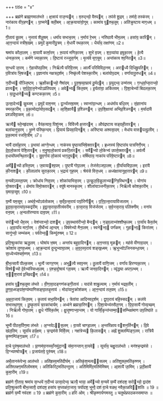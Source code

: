 +++
title = "४"

+++
ब्रह्म॑णे ब्राह्म॒णमाल॑भते । क्ष॒त्त्राय॑ राज॒न्यम् । म॒रुद्भ्यो॒ वैश्यम् । तप॑से शू॒द्रम् । तम॑से॒ तस्क॑रम् । नार॑काय वीर॒हणम् । पा॒प्मने क्ली॒बम् । आ॒क्र॒याया॑यो॒गूम् । कामा॑य पुश्च॒लूम् । अति॑क्रुष्टाय माग॒धम् ॥1॥

गी॒ताय॑ सू॒तम् । नृ॒त्ताय॑ शैलू॒षम् । धर्मा॑य सभाच॒रम् । न॒र्माय॑ रे॒भम् । नरि॑ष्ठायै भीम॒लम् । हसा॑य॒ कारिम् । आ॒न॒न्दाय॑ स्त्रीष॒खम् । प्रमुदे॑ कुमारीपु॒त्रम् । मे॒धायै॑ रथका॒रम् । धैर्या॑य॒ तक्षा॑णम् ॥2॥

श्रमा॑य कौला॒लम् । मा॒यायै॑ कार्मा॒रम् । रू॒पाय॑ मणिका॒रम् । शुभे॑ व॒पम् । श॒र॒व्या॑या इषुका॒रम् । हे॒त्यै ध॑न्वका॒रम् । कर्म॑णे ज्याका॒रम् । दि॒ष्टाय॑ रज्जुस॒र्गम् । मृ॒त्य॑वे मृग॒युम् । अन्त॑काय श्व॒नितम् ॥3॥

स॒न्धये॑ जा॒रम् । गे॒हायो॑पप॒तिम् । निर्ऋ॑त्यै परिवि॒त्तम् । आर्त्यै॑ परिविविदा॒नम् । अराध्यै दिधिषू॒पतिम् । प॒वित्रा॑य भि॒षजम् । प्र॒ज्ञाना॑य नक्षत्रद॒र्शम् । निष्कृ॑त्यै पेशस्का॒रीम् । बला॑योप॒दाम् । वर्णा॑यानू॒रुधम् ॥4॥

न॒दीभ्य॑ पौञ्जि॒ष्टम् । ऋ॒क्षीकाभ्यो॒ नैषा॑दम् । पु॒रु॒ष॒व्या॒घ्राय॑ दु॒र्मदम् । प्र॒युद्भ्य॒ उन्म॑त्तम् । ग॒न्ध॒र्वा॒प्स॒राभ्यो॒ व्रात्यम् । स॒र्प॒दे॒व॒ज॒नेभ्योऽप्र॑तिपदम् । अवेभ्य कित॒वम् । इ॒र्यता॑या॒ अकि॑तवम् । पि॒शा॒चेभ्यो॑ बिदलका॒रम् । या॒तु॒धानेभ्य कण्टकका॒रम् ॥5॥

उ॒त्सा॒देभ्य॑ कु॒ब्जम् । प्र॒मुदे॑ वाम॒नम् । द्वा॒र्भ्यस्स्रा॒मम् । स्वप्ना॑या॒न्धम् । अध॑र्माय बधि॒रम् । सं॒ज्ञाना॑य स्मरका॒रीम् । प्र॒का॒मोद्या॑योप॒सदम् । आ॒शि॒क्षायै प्र॒श्ञिनम् । उ॒प॒शि॒क्षाया॑ अभिप्र॒श्ञिनम् । म॒र्यादा॑यै प्रश्ञविवा॒कम् ॥6॥

ऋत्यै स्ते॒नहृ॑दयम् । वैर॑हत्याय॒ पिशु॑नम् । विवि॑त्त्यै क्ष॒त्तारम् । औप॑द्रष्टाय सङ्ग्रही॒तारम् । बला॑यानुच॒रम् । भू॒म्ने प॑रिष्क॒न्दम् । प्रि॒याय॑ प्रियवा॒दिनम् । अरि॑ष्ट्या अश्वसा॒दम् । मेधा॑य वासपल्पू॒लीम् । प्र॒का॒माय॑ रजयि॒त्रीम् ॥7॥

भायै॑ दार्वाहा॒रम् । प्र॒भाया॑ आग्ने॒न्धम् । नाक॑स्य पृ॒ष्ठाया॑भिषे॒क्तारम् । ब्र॒ध्नस्य॑ वि॒ष्टपा॑य पात्रनिर्णे॒गम् । दे॒व॒लो॒काय॑ पेशि॒तारम् । म॒नु॒ष्य॒लो॒काय॑ प्रकरि॒तारम् । सर्वेभ्यो लो॒केभ्य॑ उपसे॒क्तारम् । अव॑र्त्यै व॒धायो॑पमन्थि॒तारम् । सु॒व॒र्गाय॑ लो॒काय॑ भाग॒दुघम् । वर्षि॑ष्ठाय॒ नाका॑य परिवे॒ष्टारम् ॥8॥

अर्मेभ्यो हस्ति॒पम् । ज॒वायाश्व॒पम् । पुष्ट्यै॑ गोपा॒लम् । तेज॑सेऽजपा॒लम् । वी॒र्या॑याविपा॒लम् । इरा॑यै की॒नाशम् । की॒लाला॑य सुराका॒रम् । भ॒द्राय॑ गृह॒पम् । श्रेय॑से वित्त॒धम् । अध्य॑क्षायानुक्ष॒त्तारम् ॥9॥

म॒न्यवे॑ऽयस्ता॒पम् । क्रोधा॑य निस॒रम् । शोका॑याभिस॒रम् । उ॒त्कू॒ल॒वि॒कू॒लाभ्यान्त्रि॒स्थिनम् । योगा॑य यो॒क्तारम् । क्षेमा॑य विमो॒क्तारम् । वपु॑षे मानस्कृ॒तम् । शीला॑याञ्जनीका॒रम् । निर्ऋ॑त्यै कोशका॒रीम् । य॒माया॒सूम् ॥10॥

य॒म्यै॑ यम॒सूम् । अथ॑र्व॒भ्योऽव॑तोकाम् । स॒व्ँव॒त्स॒राय॑ पर्या॒रिणीम् । प॒रि॒व॒त्स॒रायावि॑जाताम् । इ॒दा॒व॒त्स॒राया॑प॒स्कद्व॑रीम् । इ॒द्व॒त्स॒राया॒तीत्व॑वरीम् । व॒त्स॒राय॒ विज॑र्जराम् । स॒र्व॒न्त्स॒राय॒ पलि॑क्नीम् । वना॑य वन॒पम् । अ॒न्यतो॑रण्याय दाव॒पम् ॥11॥

सरोभ्यो धैव॒रम् । वेश॑न्ताभ्यो॒ दाशम् । उ॒प॒स्थाव॑रीभ्यो॒ बैन्दम् । न॒ड्व॒लाभ्य॑श्शौष्क॒लम् । पा॒र्या॑य कैव॒र्तम् । अ॒वा॒र्या॑य मार्गा॒रम् । ती॒र्थेभ्य॑ आ॒न्दम् । विष॑मेभ्यो मैना॒लम् । स्वनेभ्य॒ पर्ण॑कम् । गुहाभ्य॒ किरा॑तम् । सानु॑भ्यो॒ जम्भ॑कम् । पर्व॑तेभ्य॒ किम्पू॑रुषम् ॥ 12॥

प्र॒ति॒श्रुत्का॑या ऋतु॒लम् । घोषा॑य भ॒षम् । अन्ता॑य बहुवा॒दिनम् । अ॒न॒न्ताय॒ मूकम् । मह॑से वीणावा॒दम् । क्रोशा॑य तूणव॒ध्मम् । आ॒क्र॒न्दाय॑ दुन्दुभ्याघा॒तम् । अ॒व॒र॒स्प॒राय॑ शङ्ख॒ध्मम् । ऋ॒भुभ्यो॑ऽजिनसन्धा॒यम् । सा॒ध्येभ्य॑श्चर्म॒म्णम् ॥13॥

बी॒भ॒त्सायै॑ पौल्क॒सम् । भूत्यै॑ जागर॒णम् । अभूत्यै स्वप॒नम् । तु॒लायै॑ वाणि॒जम् । वर्णा॑य हिरण्यका॒रम् । विश्वेभ्यो दे॒वेभ्य॑स्सिध्म॒लम् । प॒श्चा॒द्दो॒षाय॑ ग्ला॒वम् । ऋत्यै॑ जनवा॒दिनम् । व्यृ॑द्ध्या अपग॒ल्भम् । स॒॒श॒राय॑ प्र॒च्छिदम् ॥14॥

हसा॑य पुश्च॒लूमा ल॑भते । वी॒णा॒वा॒दङ्गण॑कङ्गी॒ताय॑ । याद॑से शाबु॒ल्याम् । न॒र्माय॑ भद्रव॒तीम् । तू॒ण॒व॒ध्मङ्ग्रा॑म॒ण्य॑म्पाणिसङ्घा॒तन्नृ॒त्ताय॑ । मोदा॑यानु॒क्रोश॑कम् । आ॒न॒न्दाय॑ तल॒वम् ॥15॥

अ॒क्ष॒रा॒जाय॑ कित॒वम् । कृ॒ताय॑ सभा॒विनम् । त्रेता॑या आदिनवद॒र्शम् । द्वा॒प॒राय॑ बहि॒स्सदम् । कल॑ये सभास्था॒णुम् । दु॒ष्कृ॒ताय॑ च॒रका॑चार्यम् । अध्व॑ने ब्रह्मचा॒रिणम् । पि॒शा॒चेभ्य॑स्सैल॒गम् । पि॒पा॒सायै॑ गोव्य॒च्छम् । निर्ऋ॑त्यै गोघा॒तम् । क्षु॒धे गो॑विक॒र्तम् । क्षु॒त्तृ॒ष्णाभ्या॒न्तम् । यो गाव्विँ॒कृन्त॑न्तम्मा॒॒सम्भिक्ष॑माण उप॒तिष्ठ॑ते ॥16॥

भूम्यै॑ पीठस॒र्पिण॒मा ल॑भते । अ॒ग्नयेऽ॑स॒लम् । वा॒यवे॑ चाण्डा॒लम् । अ॒न्तरि॑क्षाय वशन॒र्तिनम् । दि॒वे ख॑ल॒तिम् । सूर्या॑य हर्य॒क्षम् । च॒न्द्रम॑से मिर्मि॒रम् । नक्ष॑त्रेभ्य कि॒लासम् । अह्ने॑ शु॒क्लम्पि॑ङ्ग॒लम् । रात्रि॑यै कृ॒ष्णम्पि॑ङ्गा॒क्षम् ॥17॥

वा॒चे पुरु॑ष॒माल॑भते । प्रा॒णम॑पा॒नव्व्याँ॒नमु॑दा॒न स॑मा॒नन्तान् वा॒यवे । सूर्या॑य॒ चक्षु॒राल॑भते । मन॑श्च॒न्द्रम॑से । दि॒ग्भ्यश्श्रोत्रम् । प्र॒जाप॑तये॒ पुरु॑षम् ॥18॥

अथै॒तानरू॑पेभ्य॒ आल॑भते । अति॑ह्रस्व॒मति॑दीर्घम् । अतिकृ॑श॒मत्य॑सलम् । अति॑शुक्ल॒मति॑कृष्णम् । अति॑श्लक्ष्ण॒मति॑लोमशम् । अति॑किरिट॒मति॑दन्तुरम् । अति॑मिर्मिर॒मति॑मेमिषम् । आ॒शायै॑ जा॒मिम् । प्र॒ती॒क्षायै॑ कुमा॒रीम् ॥19॥

ब्रह्म॑णे गी॒ताय॒ श्रमा॑य स॒न्धये॑ न॒दीभ्य॑ उत्सा॒देभ्य॒ ऋत्यै॒ भाया॒ अर्मेभ्यो म॒न्यवे॑ य॒म्यै॑ दश॑दश॒ सरोभ्यो॒ द्वाद॑श प्रति॒श्रुत्का॑यै बीभ॒त्सायै॒ दश॑दश॒ हसा॑य स॒प्ताक्ष॑रा॒जाय॒ त्रयो॑दश॒ भूम्यै॒ दश॑ वा॒चे षडथ॒ नवैका॒न्नवि॑शतिः ॥ 19 ॥ ब्रह्म॑णे य॒म्यै॑ नव॑दश ॥ 19 ॥ ब्रह्म॑णे कुमा॒रीम् ॥ हरिः॑ ओम् । श्रीकृष्णार्पणमस्तु ॥ चतुर्थप्रपाठकस्समाप्तः ॥

